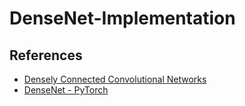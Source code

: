 # DenseNet-Implementation




## References

- [Densely Connected Convolutional Networks](https://arxiv.org/abs/1608.06993)
- [DenseNet - PyTorch](https://pytorch.org/hub/pytorch_vision_densenet/)
